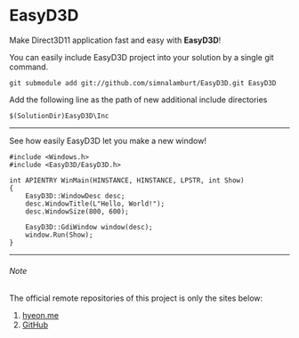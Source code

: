 EasyD3D
=======

Make Direct3D11 application fast and easy with **EasyD3D**!

You can easily include EasyD3D project into your solution by a single git command.

    git submodule add git://github.com/simnalamburt/EasyD3D.git EasyD3D

Add the following line as the path of new additional include directories

    $(SolutionDir)EasyD3D\Inc

---

See how easily EasyD3D let you make a new window!

    #include <Windows.h>
    #include <EasyD3D/EasyD3D.h>
    
    int APIENTRY WinMain(HINSTANCE, HINSTANCE, LPSTR, int Show)
    {
        EasyD3D::WindowDesc desc;
        desc.WindowTitle(L"Hello, World!");
        desc.WindowSize(800, 600);

        EasyD3D::GdiWindow window(desc);
        window.Run(Show);
    }

---

###### Note
The official remote repositories of this project is only the sites below:

1. [hyeon.me](http://git.hyeon.me/simnalamburt/snucse-13-frontpage)
1. [GitHub](https://github.com/simnalamburt/_13FrontPage)